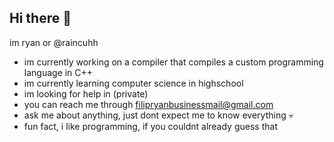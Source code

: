 ## Hi there 👋

im ryan or @raincuhh

- im currently working on a compiler that compiles a custom programming language in C++
- im currently learning computer science in highschool
- im looking for help in (private)
- you can reach me through filipryanbusinessmail@gmail.com
- ask me about anything, just dont expect me to know everything 💀
- fun fact, i like programming, if you couldnt already guess that

<!--
**raincuhh/raincuhh** is a ✨ _special_ ✨ repository because its `README.md` (this file) appears on your GitHub profile.

Here are some ideas to get you started:

- 🔭 I’m currently working on ...
- 🌱 I’m currently learning ...
- 👯 I’m looking to collaborate on ...
- 🤔 I’m looking for help with ...
- 💬 Ask me about ...
- 📫 How to reach me: ...
- 😄 Pronouns: ...
- ⚡ Fun fact: ...
-->
